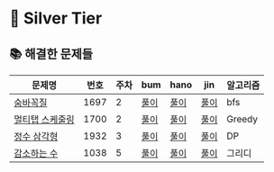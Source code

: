 # 🥈 Silver Tier


## 📚 해결한 문제들

| 문제명 | 번호 | 주차 | bum | hano | jin | 알고리즘 |
|--------|------|------|-----|------|-----|------|
| [숨바꼭질](https://www.acmicpc.net/problem/1697) | 1697 | 2 | [풀이](https://github.com/C/1697) | [풀이](https://github.com/C/1697) | [풀이](https://github.com/C/1697) | bfs |
| [멀티탭 스케줄링](https://www.acmicpc.net/problem/1700) | 1700 | 2 | [풀이](https://github.com/D/1700) | [풀이](https://github.com/D/1700) | [풀이](https://github.com/D/1700) | Greedy |
| [정수 삼각형](https://www.acmicpc.net/problem/1932) | 1932 | 3 | [풀이](https://github.com/E/1932) | [풀이](https://github.com/E/1932) | [풀이](https://github.com/E/1932) | DP |
| [감소하는 수](https://www.acmicpc.net/problem/1038) | 1038 | 5 | [풀이](https://github.com/I/1038) | [풀이](https://github.com/I/1038) | [풀이](https://github.com/I/1038) | 그리디 |
